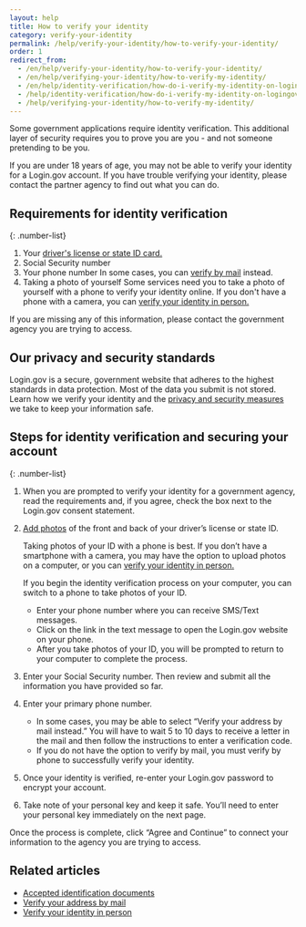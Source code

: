 ```yaml
---
layout: help
title: How to verify your identity
category: verify-your-identity
permalink: /help/verify-your-identity/how-to-verify-your-identity/
order: 1
redirect_from:
  - /en/help/verify-your-identity/how-to-verify-your-identity/
  - /en/help/verifying-your-identity/how-to-verify-my-identity/
  - /en/help/identity-verification/how-do-i-verify-my-identity-on-logingov/
  - /help/identity-verification/how-do-i-verify-my-identity-on-logingov/
  - /help/verifying-your-identity/how-to-verify-my-identity/
---
```


Some government applications require identity verification. This additional layer of security requires you to prove you are you - and not someone pretending to be you.

If you are under 18 years of age, you may not be able to verify your identity for a Login.gov account. If you have trouble verifying your identity, please contact the partner agency to find out what you can
do.

## Requirements for identity verification

{: .number-list}
1. Your [driver's license or state ID card.](/help/verify-your-identity/accepted-identification-documents/)
2. Social Security number
3. Your phone number
   In some cases, you can [verify by mail](/help/verify-your-identity/verify-your-address-by-mail/) instead.
4. Taking a photo of yourself
   Some services need you to take a photo of yourself with a phone to verify your identity online. If you don't have a phone with a camera, you can [verify your identity in person.](/help/verify-your-identity/verify-your-identity-in-person/)

If you are missing any of this information, please contact the government agency you are trying to access.

## Our privacy and security standards
Login.gov is a secure, government website that adheres to the highest standards in data protection. Most of the data you submit is not stored. Learn how we verify your identity and the [privacy and security measures](/policy/) we take to keep your information safe.

## Steps for identity verification and securing your account

{: .number-list}
1. When you are prompted to verify your identity for a government agency, read the requirements and, if you agree, check the box next to the Login.gov consent statement.
2. [Add photos](/help/verify-your-identity/how-to-take-photos-to-verify-your-identity/) of the front and back of your driver’s license or state ID.

    Taking photos of your ID with a phone is best. If you don’t have a smartphone with a camera, you may have the option to upload photos on a computer, or you can [verify your identity in person.](/help/verify-your-identity/verify-your-identity-in-person/)

    If you begin the identity verification process on your computer, you can switch to a phone to take photos of your ID.
    * Enter your phone number where you can receive SMS/Text messages.
    * Click on the link in the text message to open the Login.gov website on your phone.
    * After you take photos of your ID, you will be prompted to return to your computer to complete the process.
3.  Enter your Social Security number. Then review and submit all the information you have provided so far.
4.  Enter your primary phone number.
    * In some cases, you may be able to select “Verify your address by mail instead.” You will have to wait 5 to 10 days to receive a letter in the mail and then follow the instructions to enter a verification code.
    * If you do not have the option to verify by mail, you must verify by phone to successfully verify your identity.
5.  Once your identity is verified, re-enter your Login.gov password to encrypt your account.
6.  Take note of your personal key and keep it safe. You’ll need to enter your personal key immediately on the next page.

Once the process is complete, click “Agree and Continue” to connect your information to the agency you are trying to access.

## Related articles

* [Accepted identification documents](/help/verify-your-identity/accepted-identification-documents/)
* [Verify your address by mail](/help/verify-your-identity/verify-your-address-by-mail/)
* [Verify your identity in person](/help/verify-your-identity/verify-your-identity-in-person/)

